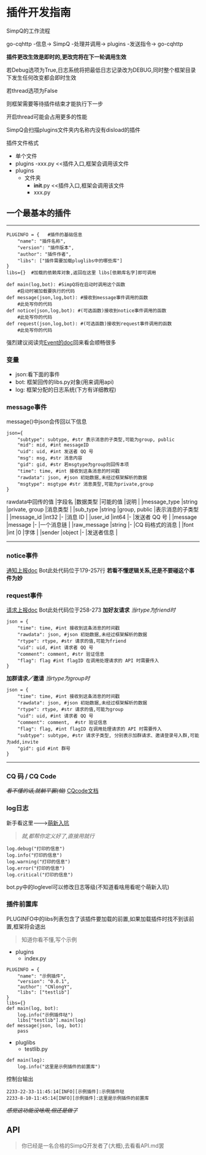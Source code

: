 # 插件开发指南

SimpQ的工作流程

go-cqhttp -信息-> SimpQ -处理并调用-> plugins -发送指令-> go-cqhttp

**插件更改生效是即时的,更改完将在下一轮调用生效**

若Debug选项为True,日志系统将把最低日志记录改为DEBUG,同时整个框架目录下发生任何改变都会即时生效

若thread选项为False

则框架需要等待插件结束才能执行下一步

开启thread可能会占用更多的性能



SimpQ会扫描plugins文件夹内名称内没有disload的插件

插件文件格式

- 单个文件
- plugins
	-xxx.py      	  <<插件入口,框架会调用该文件
- plugins
	- 文件夹
		- __init__.py <<插件入口,框架会调用该文件
		- xxx.py

## 一个最基本的插件
--------------------
```
PLUGINFO = {   #插件的基础信息
    "name": "插件名称",
    "version": "插件版本",
    "author": "插件作者",
    "libs": ["插件需要加载pluglibs中的哪些库"]
}
libs={}  #加载的依赖库对象,返回在这里 libs[依赖库名字]即可调用

def main(log,bot): #SimpQ将在启动时调用这个函数
	#启动时被加载要执行的代码
def message(json,log,bot): #接收到message事件调用的函数
	#此处写你的代码
def notice(json,log,bot): #(可选函数)接收到notice事件调用的函数
	#此处写你的代码
def request(json,log,bot): #(可选函数)接收到request事件调用的函数
	#此处写你的代码
```
强烈建议阅读完[Event的doc](https://docs.go-cqhttp.org/event/#%E9%80%9A%E7%94%A8%E6%95%B0%E6%8D%AE)回来看会顺畅很多

### 变量
- json:看下面的事件
- bot: 框架回传的libs.py对象(用来调用api)
- log: 框架分配的日志系统(下方有详细教程)

### message事件
message()中json会传回以下信息
```
json={
	"subtype": subtype, #str 表示消息的子类型,可能为group, public
	"mid": mid, #int messageID
	"uid": uid, #int 发送者 QQ 号
	"msg": msg, #str 消息内容
	"gid": gid, #str 若msgtype为group则回传本项
	"time": time, #int 接收到这条消息的时间戳
	"rawdata": json, #json 初始数据,未经过框架解析的数据
	"msgtype": msgtype #str 消息类型,可能为private,group 
}
```

rawdata中回传的值
|字段名			|数据类型		|可能的值		|说明				|
|message_type	|string 	    |private, group	|消息类型			|
|sub_type		|string 	    |group, public	|表示消息的子类型	    |
|message_id		|int32			|-				|消息 ID			    |
|user_id		|int64			|-				|发送者 QQ 号		|
|message		|message     	|-				|一个消息链			|
|raw_message	|string         |-				|CQ 码格式的消息	    |
|font			|int			|0				|字体				|
|sender			|object 	    |-				|发送者信息			|
***
### notice事件
[通知上报doc](https://docs.go-cqhttp.org/event/#%E9%80%9A%E7%9F%A5%E4%B8%8A%E6%8A%A5-1)
Bot此处代码位于179-257行
**若看不懂逻辑关系,还是不要碰这个事件为妙**

### request事件
[请求上报doc](https://docs.go-cqhttp.org/event/#%E8%AF%B7%E6%B1%82%E4%B8%8A%E6%8A%A5-1)
Bot此处代码位于258-273
**加好友请求**
*当rtype为friend时*
```
json = {
	"time": time, #int 接收到这条消息的时间戳
	"rawdata": json, #json 初始数据,未经过框架解析的数据
	"rtype": rtype, #str 请求的值,可能为friend
	"uid": uid, #int 请求者 QQ 号
	"comment": comment, #str 验证信息
	"flag": flag #int flagID 在调用处理请求的 API 时需要传入
}
```
**加群请求／邀请**
*当rtype为group时*
```
json = {
	"time": time, #int 接收到这条消息的时间戳
	"rawdata": json, #json 初始数据,未经过框架解析的数据
	"rtype": rtype, #str 请求的值,可能为group
	"uid": uid, #int 请求者 QQ 号
	"comment": comment,  #str 验证信息
	"flag": flag, #int flagID 在调用处理请求的 API 时需要传入
	"subtype": subtype, #str 请求子类型, 分别表示加群请求、邀请登录号入群,可能为add,invite
	"gid": gid #int 群号
}
```
***
### CQ 码 / CQ Code
~~*看不懂的话,就躺平罢(恼)*~~
[CQcode文档](https://docs.go-cqhttp.org/cqcode/#%E8%BD%AC%E4%B9%89)

### log日志
新手看这里--->[萌新入坑](https://zhuanlan.zhihu.com/p/476549020)
> *就,都帮你定义好了,直接用就行*
```
log.debug("打印的信息")
log.info("打印的信息")
log.warning("打印的信息")
log.error("打印的信息")
log.critical("打印的信息")
```
bot.py中的loglevel可以修改日志等级(不知道看啥用看呢个萌新入坑)

### 插件前置库
PLUGINFO中的libs列表包含了该插件要加载的前置,如果加载插件时找不到该前置,框架将会退出
> 知道你看不懂,写个示例
- plugins
	- index.py
```
PLUGINFO = {
    "name": "示例插件",
    "version": "0.0.1",
    "author": "CNlongY",
    "libs": ["testlib"]
}
libs={}
def main(log, bot):
    log.info("示例插件哒")
	libs["testlib"].main(log)
def message(json, log, bot):
	pass
```
- pluglibs
	- testlib.py
```
def main(log):
	log.info("这里是示例插件的前置库")
```
控制台输出
```
2233-22-33-11:45:14[INFO][示例插件]:示例插件哒
2233-8-10-11:45:14[INFO][示例插件]:这里是示例插件的前置库
```
~~*感觉这功能没啥用,但还是做了*~~

## API
> 你已经是一名合格的SimpQ开发者了(大概),去看看API.md罢
